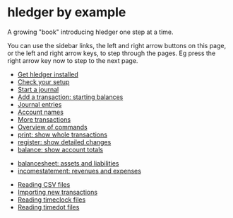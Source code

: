 # hledger by example

A growing "book" introducing hledger one step at a time.

You can use the sidebar links, the left and right arrow buttons on this page,
or the left and right arrow keys, to step through the pages.
Eg press the right arrow key now to step to the next page.

<!-- keep synced: sidebar links in SUMMARY.md -->
- [Get hledger installed](get-hledger-installed.md)
- [Check your setup](check-your-setup.md)
- [Start a journal](start-a-journal.md)
- [Add a transaction: starting balances](add-a-transaction.md)
- [Journal entries](journal-entries.md)
- [Account names](account-names.md)
- [More transactions](more-transactions.md)
- [Overview of commands](commands.md)
- [print: show whole transactions](print-.md)
- [register: show detailed changes](register.md)
- [balance: show account totals](balance.md)
<!--
- [Account types]
- [accounts: list accounts]
-->
- [balancesheet: assets and liabilities](balancesheet.md)
- [incomestatement: revenues and expenses](incomestatement.md)
<!--
- [cashflow: changes in cash accounts](cashflow.md)
-->

- [Reading CSV files](reading-csv-files.md)
- [Importing new transactions](importing-new-transactions.md)
- [Reading timeclock files](reading-timeclock-files.md)
- [Reading timedot files](reading-timedot-files.md)


<!--
Show don't tell. Keep prose brief.
We don't have Go by Example's side by side layout.
https://gobyexample.com
https://lotz84.github.io/haskellbyexample
https://typeclasses.com/phrasebook/hello-world
https://doc.rust-lang.org/rust-by-example
-->

